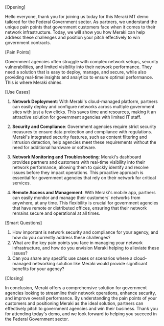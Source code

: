 [Opening]

Hello everyone, thank you for joining us today for this Meraki MT demo tailored for the Federal Government sector. As partners, we understand the unique pain points that government customers face when it comes to their network infrastructure. Today, we will show you how Meraki can help address these challenges and position your pitch effectively to win government contracts.

[Pain Points]

Government agencies often struggle with complex network setups, security vulnerabilities, and limited visibility into their network performance. They need a solution that is easy to deploy, manage, and secure, while also providing real-time insights and analytics to ensure optimal performance. This is where Meraki shines.

[Use Cases]

1. **Network Deployment**: With Meraki's cloud-managed platform, partners can easily deploy and configure networks across multiple government sites with just a few clicks. This saves time and resources, making it an attractive solution for government agencies with limited IT staff.

2. **Security and Compliance**: Government agencies require strict security measures to ensure data protection and compliance with regulations. Meraki's integrated security features, such as content filtering and intrusion detection, help agencies meet these requirements without the need for additional hardware or software.

3. **Network Monitoring and Troubleshooting**: Meraki's dashboard provides partners and customers with real-time visibility into their network performance, allowing them to quickly identify and resolve issues before they impact operations. This proactive approach is essential for government agencies that rely on their network for critical services.

4. **Remote Access and Management**: With Meraki's mobile app, partners can easily monitor and manage their customers' networks from anywhere, at any time. This flexibility is crucial for government agencies that have remote or distributed offices, ensuring that their network remains secure and operational at all times.

[Smart Questions]

1. How important is network security and compliance for your agency, and how do you currently address these challenges?
2. What are the key pain points you face in managing your network infrastructure, and how do you envision Meraki helping to alleviate these issues?
3. Can you share any specific use cases or scenarios where a cloud-managed networking solution like Meraki would provide significant benefits for your agency?

[Closing]

In conclusion, Meraki offers a comprehensive solution for government agencies looking to streamline their network operations, enhance security, and improve overall performance. By understanding the pain points of your customers and positioning Meraki as the ideal solution, partners can effectively pitch to government agencies and win their business. Thank you for attending today's demo, and we look forward to helping you succeed in the Federal Government sector.